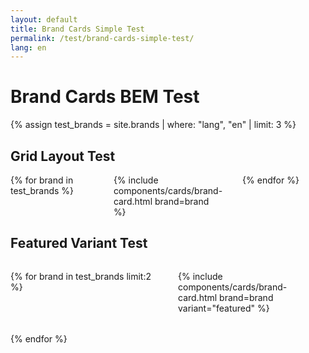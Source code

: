 ```yaml
---
layout: default
title: Brand Cards Simple Test
permalink: /test/brand-cards-simple-test/
lang: en
---
```


<div class="container">
  <h1>Brand Cards BEM Test</h1>

  {% assign test_brands = site.brands | where: "lang", "en" | limit: 3 %}

  <h2>Grid Layout Test</h2>
  <div class="grid" style="display: grid; grid-template-columns: repeat(3, 1fr); gap: 2rem;">
    {% for brand in test_brands %}
      <div class="grid__item">
        {% include components/cards/brand-card.html brand=brand %}
      </div>
    {% endfor %}
  </div>

  <h2>Featured Variant Test</h2>
  <div class="grid" style="display: grid; grid-template-columns: repeat(2, 1fr); gap: 2rem; margin-top: 2rem;">
    {% for brand in test_brands limit:2 %}
      <div class="grid__item">
        {% include components/cards/brand-card.html brand=brand variant="featured" %}
      </div>
    {% endfor %}
  </div>
</div>
